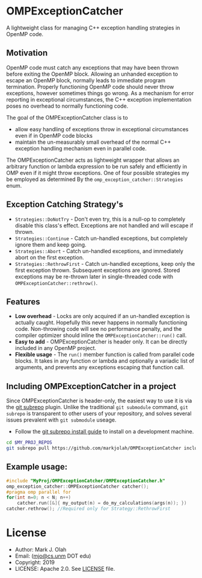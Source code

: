 # OMPExceptionCatcher
A lightweight class for managing C++ exception handling strategies in OpenMP code.

## Motivation
OpenMP code must catch any exceptions that may have been thrown before exiting the OpenMP block.  Allowing an unhanded exception to escape an OpenMP block, normally leads to immediate program termination.  Properly functioning OpenMP code should never throw exceptions, however sometimes things go wrong.  As a mechanism for error reporting in exceptional circumstances, the C++ exception implementation poses no overhead to normally functioning code.

The goal of the OMPExceptionCatcher class is to
 * allow easy handling of exceptions throw in exceptional circumstances even if in OpenMP code blocks
 * maintain the un-measurably small overhead of the normal C++ exception handling mechanism even in parallel code.

The OMPExceptionCatcher acts as lightweight wrapper that allows an arbitrary function or lambda expression to be run safely and efficiently in OMP even if it might throw exceptions.  One of four possible strategies my be employed as determined By the `omp_exception_catcher::Strategies` enum.
 
 ## Exception Catching Strategy's
 * `Strategies::DoNotTry` - Don't even try,  this is a null-op to completely disable this class's effect.  Exceptions are not handled and will escape if thrown.
 * `Strategies::Continue` - Catch un-handled exceptions, but completely ignore them and keep going.
 * `Strategies::Abort`    - Catch un-handled exceptions, and immediately abort on the first exception.
 * `Strategies::RethrowFirst`  - Catch un-handled exceptions, keep only the first exception thrown.  Subsequent exceptions are ignored.  Stored exceptions may be re-thrown later in single-threaded code with `OMPExceptionCatcher::rethrow()`.

## Features
 * **Low overhead** -  Locks are only acquired if an un-handled exception is actually caught.  Hopefully this never happens in normally functioning code.  Non-throwing code will see no
 performance penalty, and the compiler optimizer should inline the `OMPExceptionCatcher::run()` call.
 * **Easy to add** - OMPExceptionCatcher is header only.  It can be directly included in any OpenMP project.
 * **Flexible usage** - The `run()` member function is called from parallel code blocks. It takes in any function or lambda and optionally a variadic list of arguments, and prevents any exceptions escaping that function call.
 
 ## Including OMPExceptionCatcher in a project
Since OMPExceptionCatcher is header-only, the easiest way to use it is via the [git subrepo](https://github.com/ingydotnet/git-subrepo) plugin.  Unlike the traditional `git submodule` command, `git subrepo` is transparent to other users of your repository, and solves several issues prevalent with `git submodule` useage.
 * Follow the [git subrepo install guide](https://github.com/ingydotnet/git-subrepo#installation-instructions) to install on a development machine.

```.sh
cd $MY_PROJ_REPOS
git subrepo pull https://github.com/markjolah/OMPExceptionCatcher include/MyProj/OMPExceptionCactcher
```
 
 ## Example usage:
 ~~~.cxx
 #include "MyProj/OMPExceptionCatcher/OMPExceptionCatcher.h"
 omp_exception_catcher::OMPExceptionCatcher catcher();
 #pragma omp parallel for
 for(int n=0; n < N; n++) 
     catcher.run([&]{ my_output(n) = do_my_calculations(args(n)); })
 catcher.rethrow(); //Required only for Strategy::RethrowFirst
 ~~~
 
 
 # License
 * Author: Mark J. Olah
 * Email: (mjo@cs.unm DOT edu)
 * Copyright: 2019
 * LICENSE: Apache 2.0.  See [LICENSE](https://github.com/markjolah/OMPExceptionCatcher/blob/master/LICENSE) file.
